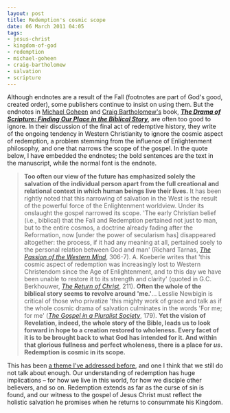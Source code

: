```yaml
---
layout: post
title: Redemption's cosmic scope
date: 06 March 2011 04:05
tags:
- jesus-christ
- kingdom-of-god
- redemption
- michael-goheen
- craig-bartholomew
- salvation
- scripture
---
```

<p>Although endnotes are a result of the Fall (footnotes are part of God's good, created order), some publishers continue to insist on using them. But the endnotes in <a href="http://twu.ca/academics/faculty/profiles/michael-goheen.html">Michael Goheen</a> and <a href="http://www.redeemer.ca/faculty/craig-bartholomew.aspx">Craig Bartholomew's</a> book, <strong><a href="http://www.wtsbooks.com/product-exec/product_id/3687/nm/Drama+of+Scripture%3A+Finding+Our+Place+in+the+Biblical+Story?utm_source=jbelder&amp;utm_medium=blogpartners"><em>The Drama of Scripture: Finding Our Place in the Biblical Story</em></a></strong>, are often too good to ignore. In their discussion of the final act of redemptive history, they write of the ongoing tendency in Western Christianity to ignore the cosmic aspect of redemption, a problem stemming from the influence of Enlightenment philosophy, and one that narrows the scope of the gospel. In the quote below, I have embedded the endnotes; the bold sentences are the text in the manuscript, while the normal font is the endnote.</p>
<blockquote>
<strong>Too often our view of the future has emphasized solely the salvation of the individual person apart from the full creational and relational context in which human beings live their lives.</strong> It has been rightly noted that this narrowing of salvation in the West is the result of the powerful force of the Enlightenment worldview. Under its onslaught the gospel narrowed its scope. 'The early Christian belief (i.e., biblical) that the Fall and Redemption pertained not just to man, but to the entire cosmos, a doctrine already fading after the Reformation, now [under the power of secularism has] disappeared altogether: the process, if it had any meaning at all, pertained soely to the personal relation between God and man' (Richard Tarnas, <a href="http://www.amazon.com/Passion-Western-Mind-Understanding-Shaped/dp/0345368096/ref=sr_1_1?ie=UTF8&amp;qid=1299369117&amp;sr=8-1"><em>The Passion of the Western Mind</em></a>, 306-7). A. Koeberle writes that 'this cosmic aspect of redemption was increasingly lost to Western Christendom since the Age of Enlightenment, and to this day we have been unable to restore it to its strength and clarity' (quoted in G.C. Berkhouwer, <a href="http://www.wtsbooks.com/product-exec/product_id/2609/nm/Return+of+Christ?utm_source=jbelder&amp;utm_medium=blogpartners"><em>The Return of Christ</em></a>, 211). <strong>Often the whole of the biblical story seems to revolve around 'me.'</strong>... Lesslie Newbigin is critical of those who privatize 'this mighty work of grace and talk as if the whole cosmic drama of salvation culminates in the words 'For me; for me' (<a href="http://www.wtsbooks.com/product-exec/product_id/1443/nm/Gospel+in+a+Pluralist+Society?utm_source=jbelder&amp;utm_medium=blogpartners"><em>The Gospel in a Pluralist Society</em></a>, 179). <strong>Yet the vision of Revelation, indeed, the whole story of the Bible, leads us to look forward in hope to a creation restored to wholeness. Every facet of it is to be brought back to what God has intended for it. And within that glorious fullness and perfect wholeness, there is a place for <em>us</em>. Redemption is cosmic in its scope.</strong>
</blockquote>

This has been <a href="http://jakebelder.com/tag/redemption">a theme I've addressed before</a>, and one I think that we still do not talk about enough. Our understanding of redemption has huge implications &ndash; for how we live in this world, for how we disciple other believers, and so on. Redemption extends as far as the curse of sin is found, and our witness to the gospel of Jesus Christ must reflect the holistic salvation he promises when he returns to consummate his Kingdom.
